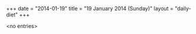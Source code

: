 +++
date = "2014-01-19"
title = "19 January 2014 (Sunday)"
layout = "daily-diet"
+++

\<no entries\>